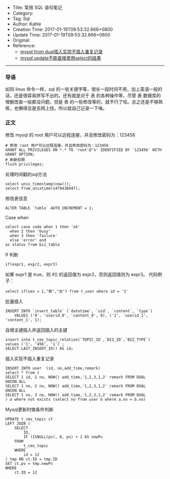 - Title: 常用 SQL 语句笔记
- Category:
- Tag: Sql
- Author: Kahle
- Creation Time: 2017-01-19T09:53:32.666+0800
- Update Time: 2017-01-19T09:53:32.666+0800
- Original:
- Reference:
    - [mysql from dual插入实现不插入重复记录](https://www.cnblogs.com/lihuanliu/p/6764048.html)
    - [mysql update不能直接使用select的结果](https://www.cnblogs.com/dong-blog/p/5823739.html)

---


### 导语

如同 linux 命令一样，sql 的一些关键字等，很长一段时间不用，加上英语一般的话，还是很容易拼写不出的。还有就是对于 表 的各种操作等，尽管 表 数据库的增删改查一般都没问题，但是 表 的一些修改等的，就不行了哈。总之还是不够熟练，也懒得总是去网上找，所以就自己记录一下咯。


### 正文

修改 mysql 的 root 用户可以远程连接，并且修改密码为：123456
```
# 修改 root 用户可以远程连接，并且修改密码为：123456
GRANT ALL PRIVILEGES ON *.* TO 'root'@'%' IDENTIFIED BY '123456' WITH GRANT OPTION;
# 刷新权限
flush privileges;
```

处理时间戳的sql方法
```
select unix_timestamp(now());
select from_unixtime(1479438447);
```

修改表信息
```
ALTER TABLE `table` AUTO_INCREMENT = 1;
```

Case when
```
select case code when 1 then 'ok'
  when 2 then 'busy'
  when 3 then 'failure'
  else 'error' end  
as status from biz_table
```

If 判断
```
if(expr1, expr2, expr3)
```
如果 expr1 是 true，则 if() 的返回值为 expr2，否则返回值则为 expr3。
代码例子：
```
select if(sex = 1,"男","女") from t_user where id = '1'
```

批量插入
```
INSERT INTO `insert_table` (`datetime`, `uid`, `content`, `type`) 
    VALUES ('0', 'userid_0', 'content_0', 0), ('1', 'userid_1', 'content_1', 1); 
```

自增主键插入并返回插入的主键
```
insert into t_cms_topic_relation(`TOPIC_ID`,`BIZ_ID`,`BIZ_TYPE`) values ('1', '456', '1') ;
SELECT LAST_INSERT_ID() AS id;
```

插入实现不插入重复记录
```
INSERT INTO user  (id, no,add_time,remark)
select * from (
SELECT 1 id, 1 no, NOW() add_time,'1,2,3,1,2' remark FROM DUAL
UNION ALL
SELECT 1 no, 2 no, NOW() add_time,'1,2,3,1,2' remark FROM DUAL
UNION ALL
SELECT 1 no, 3 no, NOW() add_time,'1,2,3,1,2' remark FROM DUAL
) a where not exists (select no from user b where a.no = b.no)
```

Mysql更新时做条件判断
```
UPDATE t_cms_topic ct
LEFT JOIN (
	SELECT
		ID,
		IF (ISNULL(pv), 0, pv) + 1 AS newPv
	FROM
		t_cms_topic
	WHERE
		id = 12
) tmp ON ct.ID = tmp.ID
SET ct.pv = tmp.newPv
WHERE
    ct.ID = 12
```


